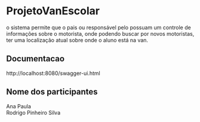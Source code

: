 # ProjetoVanEscolar

o sistema permite que o pais ou responsável pelo possuam um controle  de informações sobre o motorista,  onde podendo buscar por novos motoristas, ter uma localização atual sobre onde o aluno está na van.

## Documentacao

http://localhost:8080/swagger-ui.html

## Nome dos participantes

Ana Paula  
Rodrigo Pinheiro Silva  
